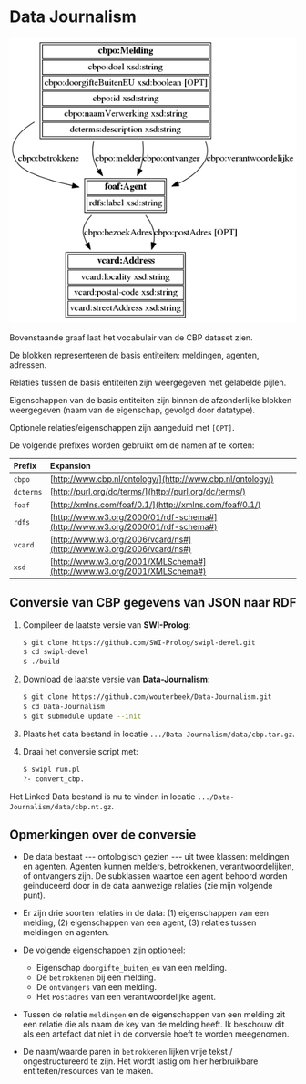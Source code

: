 Data Journalism
===============

![](https://raw.githubusercontent.com/wouterbeek/Data-Journalism/master/cbpo.png)
  
Bovenstaande graaf laat het vocabulair van de CBP dataset zien.

De blokken representeren de basis entiteiten: meldingen, agenten, adressen.

Relaties tussen de basis entiteiten zijn weergegeven met gelabelde pijlen.

Eigenschappen van de basis entiteiten zijn binnen de afzonderlijke blokken weergegeven (naam van de eigenschap, gevolgd door datatype).

Optionele relaties/eigenschappen zijn aangeduid met `[OPT]`.

De volgende prefixes worden gebruikt om de namen af te korten:

| Prefix    | Expansion                                                                      |
|:--------- |:------------------------------------------------------------------------------ |
| `cbpo`    | [http://www.cbp.nl/ontology/](http://www.cbp.nl/ontology/)                     |
| `dcterms` | [http://purl.org/dc/terms/](http://purl.org/dc/terms/)                         |
| `foaf`    | [http://xmlns.com/foaf/0.1/](http://xmlns.com/foaf/0.1/)                       |
| `rdfs`    | [http://www.w3.org/2000/01/rdf-schema#](http://www.w3.org/2000/01/rdf-schema#) |
| `vcard`   | [http://www.w3.org/2006/vcard/ns#](http://www.w3.org/2006/vcard/ns#)           |
| `xsd`     | [http://www.w3.org/2001/XMLSchema#](http://www.w3.org/2001/XMLSchema#)         |


Conversie van CBP gegevens van JSON naar RDF
--------------------------------------------

  1.  Compileer de laatste versie van **SWI-Prolog**:
      ```bash
      $ git clone https://github.com/SWI-Prolog/swipl-devel.git
      $ cd swipl-devel
      $ ./build
      ```
  
  2.  Download de laatste versie van **Data-Journalism**:
      ```bash
      $ git clone https://github.com/wouterbeek/Data-Journalism.git
      $ cd Data-Journalism
      $ git submodule update --init
      ```
      
  3.  Plaats het data bestand in locatie `.../Data-Journalism/data/cbp.tar.gz`.
  
  4.  Draai het conversie script met:
      ```bash
      $ swipl run.pl
      ?- convert_cbp.
      ```
  
  Het Linked Data bestand is nu te vinden in locatie
  `.../Data-Journalism/data/cbp.nt.gz`.



Opmerkingen over de conversie
-----------------------------

  * De data bestaat --- ontologisch gezien --- uit twee klassen: meldingen en agenten. Agenten kunnen melders, betrokkenen, verantwoordelijken, of ontvangers zijn. De subklassen waartoe een agent behoord worden geinduceerd door in de data aanwezige relaties (zie mijn volgende punt).

  * Er zijn drie soorten relaties in de data: (1) eigenschappen van een melding, (2) eigenschappen van een agent, (3) relaties tussen meldingen en agenten.

  * De volgende eigenschappen zijn optioneel:
    * Eigenschap `doorgifte_buiten_eu` van een melding.
    * De `betrokkenen` bij een melding.
    * De `ontvangers` van een melding.
    * Het `Postadres` van een verantwoordelijke agent.

  * Tussen de relatie `meldingen` en de eigenschappen van een melding zit een relatie die als naam de key van de melding heeft. Ik beschouw dit als een artefact dat niet in de conversie hoeft te worden meegenomen.

  * De naam/waarde paren in `betrokkenen` lijken vrije tekst / ongestructureerd te zijn. Het wordt lastig om hier herbruikbare entiteiten/resources van te maken.
